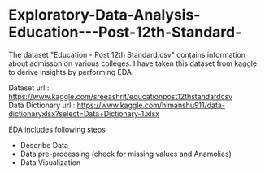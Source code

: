 # Exploratory-Data-Analysis-Education---Post-12th-Standard-
The dataset "Education - Post 12th Standard.csv" contains information about admisson on various colleges. I have taken this dataset from kaggle to derive insights by performing EDA.  

Dataset url : https://www.kaggle.com/sreeashrit/educationpost12thstandardcsv  
Data Dictionary url : https://www.kaggle.com/himanshu911/data-dictionaryxlsx?select=Data+Dictionary-1.xlsx  

EDA includes following steps 
* Describe Data 
* Data pre-processing (check for missing values and Anamolies) 
* Data Visualization 
